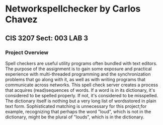 # Networkspellchecker by Carlos Chavez
## CIS 3207 Sect: 003 LAB 3
### Project Overview
Spell checkers are useful utility programs often bundled with text editors. The purpose of the assignment is to gain some exposure and practical experience with multi-threaded programming and the synchronization problems that go along with it, as well as with writing programs that communicate across networks. This spell check server creates a process that acquires (read)sequences of words. If a word is in its dictionary, it's considered to be spelled properly. If not, it's considered to be misspelled. The dictionary itself is nothing but a very long list of wordsstored in plain text form. Sophisticated matching is unnecessary for this project;for example, recognizing that perhaps the word "loud", which is not in the dictionary, might be the plural of "louds", which is in the dictionary.